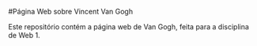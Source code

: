 #Página Web sobre Vincent Van Gogh

Este repositório contém a página web de Van Gogh, feita para a disciplina de Web 1.
